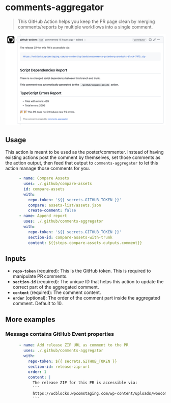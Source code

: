 # comments-aggregator

> This GitHub Action helps you keep the PR page clean by merging comments/reports by multiple workflows into a single comment.

![screenshot](./screenshot.png)

## Usage

This action is meant to be used as the poster/commenter. Instead of having existing actions post the comment by themselves, set those comments as the action output, then feed that output to `comments-aggregator` to let this action manage those comments for you.

```yml
      - name: Compare Assets
        uses: ./.github/compare-assets
        id: compare-assets
        with:
          repo-token: '${{ secrets.GITHUB_TOKEN }}'
          compare: assets-list/assets.json
          create-comment: false
      - name: Append report
        uses: ./.github/comments-aggregator
        with:
          repo-token: '${{ secrets.GITHUB_TOKEN }}'
          section-id: compare-assets-with-trunk
          content: ${{steps.compare-assets.outputs.comment}}
```

## Inputs

- **`repo-token`** (required): This is the GitHub token. This is required to manipulate PR comments.
- **`section-id`** (required): The unique ID that helps this action to update the correct part of the aggregated comment.
- **`content`** (required): The comment content.
- **`order`** (optional): The order of the comment part inside the aggregated comment. Default to 10.

## More examples

### Message contains GitHub Event properties

```yml
      - name: Add release ZIP URL as comment to the PR
        uses: ./.github/comments-aggregator
        with:
          repo-token: ${{ secrets.GITHUB_TOKEN }}
          section-id: release-zip-url
          order: 1
          content: |
            The release ZIP for this PR is accessible via:
            ```
            https://wcblocks.wpcomstaging.com/wp-content/uploads/woocommerce-gutenberg-products-block-${{ github.event.pull_request.number }}.zip
            ```
```
